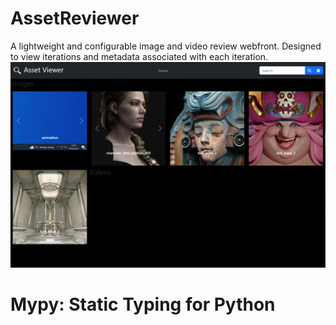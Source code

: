 # AssetReviewer
A lightweight and configurable image and video review webfront. Designed to view iterations and metadata associated with each iteration.
<img src="resources/readme_image.PNG"/>


Mypy: Static Typing for Python
=======================================
